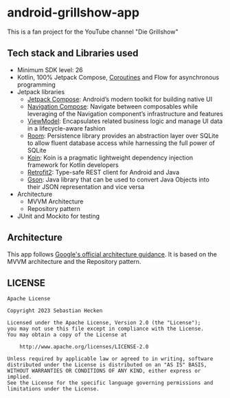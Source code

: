 # android-grillshow-app
This is a fan project for the YouTube channel "Die Grillshow"

## Tech stack and Libraries used
* Minimum SDK level: 26
* Kotlin, 100% Jetpack Compose, [Coroutines](https://developer.android.com/kotlin/coroutines) and Flow for asynchronous programming
* Jetpack libraries
    * [Jetpack Compose](https://developer.android.com/jetpack/compose): Android’s modern toolkit for building native UI
    * [Navigation Compose](https://developer.android.com/jetpack/compose/navigation): Navigate between composables while leveraging of the Navigation component’s infrastructure and features
    * [ViewModel](https://developer.android.com/topic/libraries/architecture/viewmodel): Encapsulates related business logic and manage UI data in a lifecycle-aware fashion
    * [Room](https://developer.android.com/training/data-storage/room): Persistence library provides an abstraction layer over SQLite to allow fluent database access while harnessing the full power of SQLite
    * [Koin]([https://developer.android.com/training/dependency-injection/hilt-android](https://insert-koin.io/)): Koin is a pragmatic lightweight dependency injection framework for Kotlin developers
    * [Retrofit2](https://github.com/square/retrofit): Type-safe REST client for Android and Java
    * [Gson](https://github.com/google/gson): Java library that can be used to convert Java Objects into their JSON representation and vice versa
* Architecture
    * MVVM Architecture
    * Repository pattern
* JUnit and Mockito for testing


## Architecture
This app follows [Google's official architecture guidance](https://developer.android.com/topic/architecture). It is based on the MVVM architecture and the Repository pattern.


## LICENSE
```
Apache License

Copyright 2023 Sebastian Hecken

Licensed under the Apache License, Version 2.0 (the "License");
you may not use this file except in compliance with the License.
You may obtain a copy of the License at

    http://www.apache.org/licenses/LICENSE-2.0

Unless required by applicable law or agreed to in writing, software
distributed under the License is distributed on an "AS IS" BASIS,
WITHOUT WARRANTIES OR CONDITIONS OF ANY KIND, either express or implied.
See the License for the specific language governing permissions and
limitations under the License.

```
